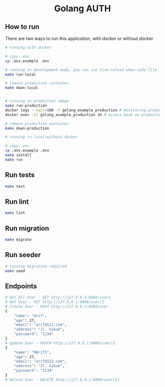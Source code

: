 <h1 align="center">Golang AUTH</h1>

## How to run

There are two ways to run this application, with docker or without docker

```bash
# running with docker

# copy .env
cp .env.example .env

# running in development mode, you can use live-reload when safe file
make run-local

# remove production container
make down-local


# running in production image
make run-production
docker logs --tail=100 -f golang_example_production # monitoring production container
docker exec -it golang_example_production sh # access bash on production container

# remove production container
make down-production
```

```bash
# running in local/without docker

# copy .env
cp .env.example .env
make install
make run
```

## Run tests

```bash
make test
```

## Run lint

```bash
make lint
```

## Run migration

```bash
make migrate
```

## Run seeder

```bash
# running migration required
make seed
```

## Endpoints

```bash
# Get All User - GET http://127.0.0.1:8080/users
# Get User - GET http://127.0.0.1:8080/user/1
# Create User - POST http://127.0.0.1:8080/user
{
    "name": "Arif",
    "age": 27,
    "email": "arif@122.com",
    "address": "Jl. kikuk",
    "password": "1234"
}
# Update User - PATCH http://127.0.0.1:8080/user/1
{
	"name": "MArifS",
	"age": 27,
	"email": "arif@122.com",
	"address": "Jl. kikuk",
	"password": "1234"
}
# Delete User - DELETE http://127.0.0.1:8080/user/21
```
